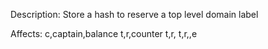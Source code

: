 Description: Store a hash to reserve a top level domain label

Affects:
c,captain,balance
t,r,counter
t,r,<HEXSHA256>
t,r,<HEXSHA256>,e
